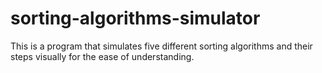 # sorting-algorithms-simulator

This is a program that simulates five different sorting algorithms and their steps visually for the ease of understanding.
